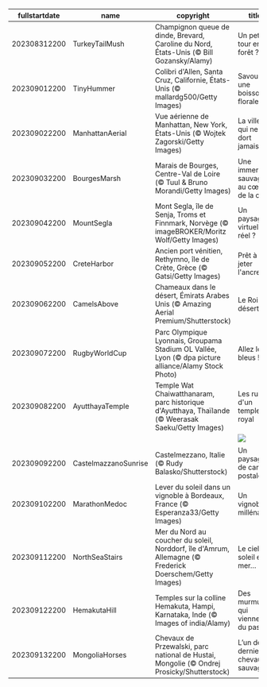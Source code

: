|fullstartdate|name|copyright|title|image|
|--|--|--|--|--|
202308312200|TurkeyTailMush|Champignon queue de dinde, Brevard, Caroline du Nord, États-Unis (© Bill Gozansky/Alamy)|Un petit tour en forêt ?|![](/fr-FR/2023/09/202308312200TurkeyTailMush.jpg)|
202309012200|TinyHummer|Colibri d'Allen, Santa Cruz, Californie, États-Unis (© mallardg500/Getty Images)|Savourer une boisson florale|![](/fr-FR/2023/09/202309012200TinyHummer.jpg)|
202309022200|ManhattanAerial|Vue aérienne de Manhattan, New York, États-Unis (© Wojtek Zagorski/Getty Images)|La ville qui ne dort jamais !|![](/fr-FR/2023/09/202309022200ManhattanAerial.jpg)|
202309032200|BourgesMarsh|Marais de Bourges, Centre-Val de Loire (© Tuul & Bruno Morandi/Getty Images)|Une immersion sauvage au cœur de la cité !|![](/fr-FR/2023/09/202309032200BourgesMarsh.jpg)|
202309042200|MountSegla|Mont Segla, île de Senja, Troms et Finnmark, Norvège (© imageBROKER/Moritz Wolf/Getty Images)|Un paysage virtuel ou réel ?|![](/fr-FR/2023/09/202309042200MountSegla.jpg)|
202309052200|CreteHarbor|Ancien port vénitien, Rethymno, île de Crète, Grèce (© Gatsi/Getty Images)|Prêt à jeter l'ancre ?|![](/fr-FR/2023/09/202309052200CreteHarbor.jpg)|
202309062200|CamelsAbove|Chameaux dans le désert, Émirats Arabes Unis (© Amazing Aerial Premium/Shutterstock)|Le Roi du désert !|![](/fr-FR/2023/09/202309062200CamelsAbove.jpg)|
202309072200|RugbyWorldCup|Parc Olympique Lyonnais, Groupama Stadium OL Vallée, Lyon (© dpa picture alliance/Alamy Stock Photo)|Allez les bleus !|![](/fr-FR/2023/09/202309072200RugbyWorldCup.jpg)|
202309082200|AyutthayaTemple|Temple Wat Chaiwatthanaram, parc historique d'Ayutthaya, Thaïlande (© Weerasak Saeku/Getty Images)|Les ruines d'un temple royal|![](/fr-FR/2023/09/202309082200AyutthayaTemple.jpg)|
||||![](/fr-FR/2023/09/.jpg)|
202309092200|CastelmazzanoSunrise|Castelmezzano, Italie (© Rudy Balasko/Shutterstock)|Un paysage de carte postale|![](/fr-FR/2023/09/202309092200CastelmazzanoSunrise.jpg)|
202309102200|MarathonMedoc|Lever du soleil dans un vignoble à Bordeaux, France (© Esperanza33/Getty Images)|Un vignoble millénaire|![](/fr-FR/2023/09/202309102200MarathonMedoc.jpg)|
202309112200|NorthSeaStairs|Mer du Nord au coucher du soleil, Norddorf, île d'Amrum, Allemagne (© Frederick Doerschem/Getty Images)|Le ciel, le soleil et la mer…|![](/fr-FR/2023/09/202309112200NorthSeaStairs.jpg)|
202309122200|HemakutaHill|Temples sur la colline Hemakuta, Hampi, Karnataka, Inde (© Images of india/Alamy)|Des murmures qui viennent du passé|![](/fr-FR/2023/09/202309122200HemakutaHill.jpg)|
202309132200|MongoliaHorses|Chevaux de Przewalski, parc national de Hustai, Mongolie (© Ondrej Prosicky/Shutterstock)|L’un des derniers chevaux sauvages|![](/fr-FR/2023/09/202309132200MongoliaHorses.jpg)|
